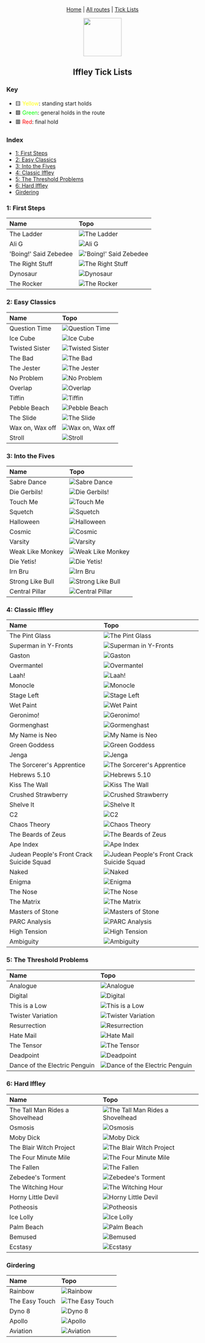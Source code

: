 <div align="center">

[Home](../README.md) | [All routes](topos.md) | [Tick Lists](ticklists.md)

<img src="../.assets/img/icon.svg" width="100">

## Iffley Tick Lists

</div>

### Key

- 🟨 <span style="color:yellow">Yellow</span>: standing start holds
- 🟩 <span style="color:lime">Green</span>: general holds in the route
- 🟥 <span style="color:red">Red</span>: final hold

### Index

- [1: First Steps](#1-first-steps)
- [2: Easy Classics](#2-easy-classics)
- [3: Into the Fives](#3-into-the-fives)
- [4: Classic Iffley](#4-classic-iffley)
- [5: The Threshold Problems](#5-the-threshold-problems)
- [6: Hard Iffley](#6-hard-iffley)
- [Girdering](#girdering)

### 1: First Steps

| Name                  | Topo                                                                          |
|:----------------------|:------------------------------------------------------------------------------|
| The Ladder            | ![The Ladder](../.assets/img/routes/theladder.png?raw=true)                   |
| Ali G                 | ![Ali G](../.assets/img/routes/alig.png?raw=true)                             |
| 'Boing!' Said Zebedee | !['Boing!' Said Zebedee](../.assets/img/routes/boingsaidzebedee.png?raw=true) |
| The Right Stuff       | ![The Right Stuff](../.assets/img/routes/therightstuff.png?raw=true)          |
| Dynosaur              | ![Dynosaur](../.assets/img/routes/dynosaur.png?raw=true)                      |
| The Rocker            | ![The Rocker](../.assets/img/routes/therocker.png?raw=true)                   |

### 2: Easy Classics

| Name            | Topo                                                                |
|:----------------|:--------------------------------------------------------------------|
| Question Time   | ![Question Time](../.assets/img/routes/questiontime.png?raw=true)   |
| Ice Cube        | ![Ice Cube](../.assets/img/routes/icecube.png?raw=true)             |
| Twisted Sister  | ![Twisted Sister](../.assets/img/routes/twistedsister.png?raw=true) |
| The Bad         | ![The Bad](../.assets/img/routes/thebad.png?raw=true)               |
| The Jester      | ![The Jester](../.assets/img/routes/thejester.png?raw=true)         |
| No Problem      | ![No Problem](../.assets/img/routes/noproblem.png?raw=true)         |
| Overlap         | ![Overlap](../.assets/img/routes/overlap.png?raw=true)              |
| Tiffin          | ![Tiffin](../.assets/img/routes/tiffin.png?raw=true)                |
| Pebble Beach    | ![Pebble Beach](../.assets/img/routes/pebblebeach.png?raw=true)     |
| The Slide       | ![The Slide](../.assets/img/routes/theslide.png?raw=true)           |
| Wax on, Wax off | ![Wax on, Wax off](../.assets/img/routes/waxonwaxoff.png?raw=true)  |
| Stroll          | ![Stroll](../.assets/img/routes/stroll.png?raw=true)                |

### 3: Into the Fives

| Name             | Topo                                                                   |
|:-----------------|:-----------------------------------------------------------------------|
| Sabre Dance      | ![Sabre Dance](../.assets/img/routes/sabredance.png?raw=true)          |
| Die Gerbils!     | ![Die Gerbils!](../.assets/img/routes/diegerbils.png?raw=true)         |
| Touch Me         | ![Touch Me](../.assets/img/routes/touchme.png?raw=true)                |
| Squetch          | ![Squetch](../.assets/img/routes/squetch.png?raw=true)                 |
| Halloween        | ![Halloween](../.assets/img/routes/halloween.png?raw=true)             |
| Cosmic           | ![Cosmic](../.assets/img/routes/cosmic.png?raw=true)                   |
| Varsity          | ![Varsity](../.assets/img/routes/varsity.png?raw=true)                 |
| Weak Like Monkey | ![Weak Like Monkey](../.assets/img/routes/weaklikemonkey.png?raw=true) |
| Die Yetis!       | ![Die Yetis!](../.assets/img/routes/dieyetis.png?raw=true)             |
| Irn Bru          | ![Irn Bru](../.assets/img/routes/irnbru.png?raw=true)                  |
| Strong Like Bull | ![Strong Like Bull](../.assets/img/routes/stronglikebull.png?raw=true) |
| Central Pillar   | ![Central Pillar](../.assets/img/routes/centralpillar.png?raw=true)    |

### 4: Classic Iffley

| Name                                      | Topo                                                                                                                 |
|:------------------------------------------|:---------------------------------------------------------------------------------------------------------------------|
| The Pint Glass                            | ![The Pint Glass](../.assets/img/routes/thepintglass.png?raw=true)                                                   |
| Superman in Y-Fronts                      | ![Superman in Y-Fronts](../.assets/img/routes/supermaninyfronts.png?raw=true)                                        |
| Gaston                                    | ![Gaston](../.assets/img/routes/gaston.png?raw=true)                                                                 |
| Overmantel                                | ![Overmantel](../.assets/img/routes/overmantel.png?raw=true)                                                         |
| Laah!                                     | ![Laah!](../.assets/img/routes/laah.png?raw=true)                                                                    |
| Monocle                                   | ![Monocle](../.assets/img/routes/monocle.png?raw=true)                                                               |
| Stage Left                                | ![Stage Left](../.assets/img/routes/stageleft.png?raw=true)                                                          |
| Wet Paint                                 | ![Wet Paint](../.assets/img/routes/wetpaint.png?raw=true)                                                            |
| Geronimo!                                 | ![Geronimo!](../.assets/img/routes/geronimo.png?raw=true)                                                            |
| Gormenghast                               | ![Gormenghast](../.assets/img/routes/gormenghast.png?raw=true)                                                       |
| My Name is Neo                            | ![My Name is Neo](../.assets/img/routes/mynameisneo.png?raw=true)                                                    |
| Green Goddess                             | ![Green Goddess](../.assets/img/routes/greengoddess.png?raw=true)                                                    |
| Jenga                                     | ![Jenga](../.assets/img/routes/jenga.png?raw=true)                                                                   |
| The Sorcerer's Apprentice                 | ![The Sorcerer's Apprentice](../.assets/img/routes/thesorcerersapprentice.png?raw=true)                              |
| Hebrews 5.10                              | ![Hebrews 5.10](../.assets/img/routes/hebrews510.png?raw=true)                                                       |
| Kiss The Wall                             | ![Kiss The Wall](../.assets/img/routes/kissthewall.png?raw=true)                                                     |
| Crushed Strawberry                        | ![Crushed Strawberry](../.assets/img/routes/crushedstrawberry.png?raw=true)                                          |
| Shelve It                                 | ![Shelve It](../.assets/img/routes/shelveit.png?raw=true)                                                            |
| C2                                        | ![C2](../.assets/img/routes/c2.png?raw=true)                                                                         |
| Chaos Theory                              | ![Chaos Theory](../.assets/img/routes/chaostheory.png?raw=true)                                                      |
| The Beards of Zeus                        | ![The Beards of Zeus](../.assets/img/routes/thebeardsofzeus.png?raw=true)                                            |
| Ape Index                                 | ![Ape Index](../.assets/img/routes/apeindex.png?raw=true)                                                            |
| Judean People's Front Crack Suicide Squad | ![Judean People's Front Crack Suicide Squad](../.assets/img/routes/judeanpeoplesfrontcracksuicidesquad.png?raw=true) |
| Naked                                     | ![Naked](../.assets/img/routes/naked.png?raw=true)                                                                   |
| Enigma                                    | ![Enigma](../.assets/img/routes/enigma.png?raw=true)                                                                 |
| The Nose                                  | ![The Nose](../.assets/img/routes/thenose.png?raw=true)                                                              |
| The Matrix                                | ![The Matrix](../.assets/img/routes/thematrix.png?raw=true)                                                          |
| Masters of Stone                          | ![Masters of Stone](../.assets/img/routes/mastersofstone.png?raw=true)                                               |
| PARC Analysis                             | ![PARC Analysis](../.assets/img/routes/parcanalysis.png?raw=true)                                                    |
| High Tension                              | ![High Tension](../.assets/img/routes/hightension.png?raw=true)                                                      |
| Ambiguity                                 | ![Ambiguity](../.assets/img/routes/ambiguity.png?raw=true)                                                           |

### 5: The Threshold Problems

| Name                          | Topo                                                                                           |
|:------------------------------|:-----------------------------------------------------------------------------------------------|
| Analogue                      | ![Analogue](../.assets/img/routes/analogue.png?raw=true)                                       |
| Digital                       | ![Digital](../.assets/img/routes/digital.png?raw=true)                                         |
| This is a Low                 | ![This is a Low](../.assets/img/routes/thisisalow.png?raw=true)                                |
| Twister Variation             | ![Twister Variation](../.assets/img/routes/twistervariation.png?raw=true)                      |
| Resurrection                  | ![Resurrection](../.assets/img/routes/resurrection.png?raw=true)                               |
| Hate Mail                     | ![Hate Mail](../.assets/img/routes/hatemail.png?raw=true)                                      |
| The Tensor                    | ![The Tensor](../.assets/img/routes/thetensor.png?raw=true)                                    |
| Deadpoint                     | ![Deadpoint](../.assets/img/routes/deadpoint.png?raw=true)                                     |
| Dance of the Electric Penguin | ![Dance of the Electric Penguin](../.assets/img/routes/danceoftheelectricpenguin.png?raw=true) |

### 6: Hard Iffley

| Name                            | Topo                                                                                              |
|:--------------------------------|:--------------------------------------------------------------------------------------------------|
| The Tall Man Rides a Shovelhead | ![The Tall Man Rides a Shovelhead](../.assets/img/routes/thetallmanridesashovelhead.png?raw=true) |
| Osmosis                         | ![Osmosis](../.assets/img/routes/osmosis.png?raw=true)                                            |
| Moby Dick                       | ![Moby Dick](../.assets/img/routes/mobydick.png?raw=true)                                         |
| The Blair Witch Project         | ![The Blair Witch Project](../.assets/img/routes/theblairwitchproject.png?raw=true)               |
| The Four Minute Mile            | ![The Four Minute Mile](../.assets/img/routes/thefourminutemile.png?raw=true)                     |
| The Fallen                      | ![The Fallen](../.assets/img/routes/thefallen.png?raw=true)                                       |
| Zebedee's Torment               | ![Zebedee's Torment](../.assets/img/routes/zebedeestorment.png?raw=true)                          |
| The Witching Hour               | ![The Witching Hour](../.assets/img/routes/thewitchinghour.png?raw=true)                          |
| Horny Little Devil              | ![Horny Little Devil](../.assets/img/routes/hornylittledevil.png?raw=true)                        |
| Potheosis                       | ![Potheosis](../.assets/img/routes/potheosis.png?raw=true)                                        |
| Ice Lolly                       | ![Ice Lolly](../.assets/img/routes/icelolly.png?raw=true)                                         |
| Palm Beach                      | ![Palm Beach](../.assets/img/routes/palmbeach.png?raw=true)                                       |
| Bemused                         | ![Bemused](../.assets/img/routes/bemused.png?raw=true)                                            |
| Ecstasy                         | ![Ecstasy](../.assets/img/routes/ecstasy.png?raw=true)                                            |

### Girdering

| Name           | Topo                                                               |
|:---------------|:-------------------------------------------------------------------|
| Rainbow        | ![Rainbow](../.assets/img/routes/rainbow.png?raw=true)             |
| The Easy Touch | ![The Easy Touch](../.assets/img/routes/theeasytouch.png?raw=true) |
| Dyno 8         | ![Dyno 8](../.assets/img/routes/dyno8.png?raw=true)                |
| Apollo         | ![Apollo](../.assets/img/routes/apollo.png?raw=true)               |
| Aviation       | ![Aviation](../.assets/img/routes/aviation.png?raw=true)           |
